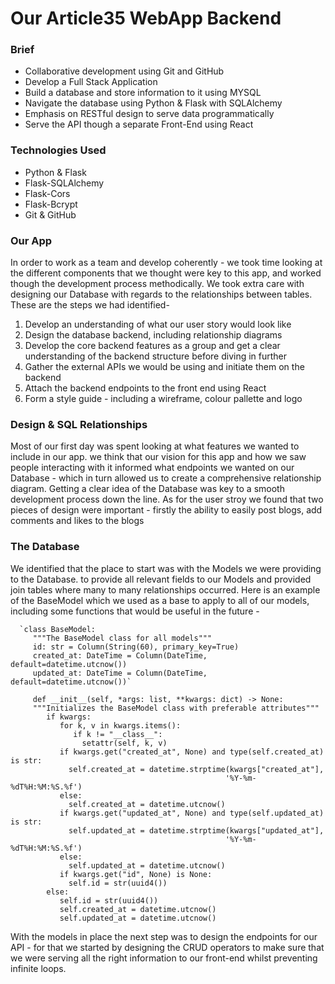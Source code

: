 # Our Article35 WebApp Backend

### Brief
* Collaborative development using Git and GitHub
* Develop a Full Stack Application
* Build a database and store information to it using MYSQL
* Navigate the database using Python & Flask with SQLAlchemy
* Emphasis on RESTful design to serve data programmatically
* Serve the API though a separate Front-End using React
### Technologies Used
* Python & Flask
* Flask-SQLAlchemy
* Flask-Cors
* Flask-Bcrypt
* Git & GitHub
### Our App
In order to work as a team and develop coherently - we took time looking at the different components that we thought were key to this app, and worked though the development process methodically. We took extra care with designing our Database with regards to the relationships between tables. These are the steps we had identified-
1. Develop an understanding of what our user story would look like
2. Design the database backend, including relationship diagrams
3. Develop the core backend features as a group and get a clear understanding of the backend structure before diving in further
4. Gather the external APIs we would be using and initiate them on the backend
5. Attach the backend endpoints to the front end using React
6. Form a style guide - including a wireframe, colour pallette and logo
### Design & SQL Relationships
Most of our first day was spent looking at what features we wanted to include in our app. we think that our vision for this app and how we saw people interacting with it informed what endpoints we wanted on our Database - which in turn allowed us to create a comprehensive relationship diagram. Getting a clear idea of the Database was key to a smooth development process down the line.
As for the user stroy we found that two pieces of design were important - firstly the ability to easily post blogs, add comments and likes to the blogs

### The Database
We identified that the place to start was with the Models we were providing to the Database. to provide all relevant fields to our Models and provided join tables where many to many relationships occurred.
Here is an example of the BaseModel which we used as a base to apply to all of our models, including some functions that would be useful in the future -

      `class BaseModel:
         """The BaseModel class for all models"""
         id: str = Column(String(60), primary_key=True)
         created_at: DateTime = Column(DateTime, default=datetime.utcnow())
         updated_at: DateTime = Column(DateTime, default=datetime.utcnow())`

         def __init__(self, *args: list, **kwargs: dict) -> None:
         """Initializes the BaseModel class with preferable attributes"""
            if kwargs:
               for k, v in kwargs.items():
                  if k != "__class__":
                    setattr(self, k, v)
               if kwargs.get("created_at", None) and type(self.created_at) is str:
                 self.created_at = datetime.strptime(kwargs["created_at"],
                                                    '%Y-%m-%dT%H:%M:%S.%f')
               else:
                 self.created_at = datetime.utcnow()
               if kwargs.get("updated_at", None) and type(self.updated_at) is str:
                 self.updated_at = datetime.strptime(kwargs["updated_at"],
                                                    '%Y-%m-%dT%H:%M:%S.%f')
               else:
                 self.updated_at = datetime.utcnow()
               if kwargs.get("id", None) is None:
                 self.id = str(uuid4())
            else:
               self.id = str(uuid4())
               self.created_at = datetime.utcnow()
               self.updated_at = datetime.utcnow()

With the models in place the next step was to design the endpoints for our API - for that we started by designing the CRUD operators to make sure that we were serving all the right information to our front-end whilst preventing infinite loops.